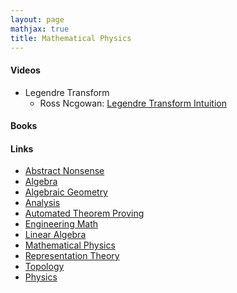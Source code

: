 ```yaml
---
layout: page
mathjax: true
title: Mathematical Physics
---
```


#### Videos
* Legendre Transform
  * Ross Ncgowan: [Legendre Transform Intuition](https://www.youtube.com/watch?v=YakVC1E3Zbg)

#### Books

#### Links
  * [Abstract Nonsense](math/abstract_nonsense.md)
  * [Algebra](math/algebra.md)
  * [Algebraic Geometry](math/algebraic_geometry.md)
  * [Analysis](math/analysis.md)
  * [Automated Theorem Proving](math/automated_theorem_proving.md)
  * [Engineering Math](math/engineering_math.md)
  * [Linear Algebra](math/linear_algebra.md)
  * [Mathematical Physics](mathematical_physics.md)
  * [Representation Theory](math/representation_theory.md)
  * [Topology](math/topology.md)
* [Physics](physics.md)


